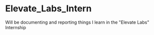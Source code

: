 # Elevate_Labs_Intern
Will be documenting and reporting things I learn in the "Elevate Labs" Internship
